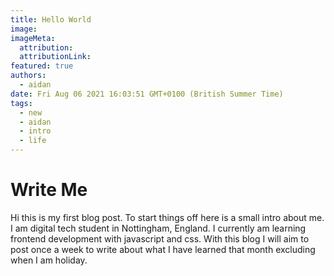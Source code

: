 ```yaml
---
title: Hello World
image:
imageMeta:
  attribution:
  attributionLink:
featured: true
authors:
  - aidan
date: Fri Aug 06 2021 16:03:51 GMT+0100 (British Summer Time)
tags:
  - new
  - aidan
  - intro
  - life
---
```


# Write Me

Hi this is my first blog post. To start things off here is a small intro about me.
I am digital tech student in Nottingham, England. I currently am learning frontend development with javascript and css.
With this blog I will aim to post once a week to write about what I have learned that month excluding when I am holiday.
